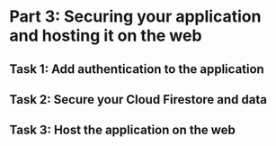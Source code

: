 # Part 3: Securing your application and hosting it on the web

## Task 1: Add authentication to the application

## Task 2: Secure your Cloud Firestore and data

## Task 3: Host the application on the web
